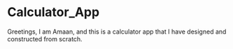 # Calculator_App
Greetings, I am Amaan, and this is a calculator app that I have designed and constructed from scratch.
